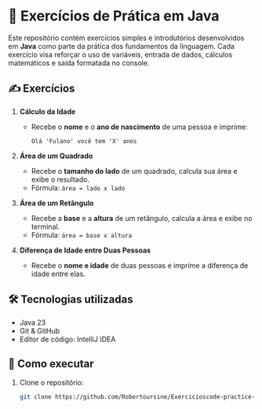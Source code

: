 # 📘 Exercícios de Prática em Java

Este repositório contém exercícios simples e introdutórios desenvolvidos em **Java** como parte da prática dos fundamentos da linguagem. Cada exercício visa reforçar o uso de variáveis, entrada de dados, cálculos matemáticos e saída formatada no console.

## ✍️ Exercícios

1. **Cálculo da Idade**
   - Recebe o **nome** e o **ano de nascimento** de uma pessoa e imprime:
     ```
     Olá 'Fulano' você tem 'X' anos
     ```

2. **Área de um Quadrado**
   - Recebe o **tamanho do lado** de um quadrado, calcula sua área e exibe o resultado.
   - Fórmula: `área = lado x lado`

3. **Área de um Retângulo**
   - Recebe a **base** e a **altura** de um retângulo, calcula a área e exibe no terminal.
   - Fórmula: `área = base x altura`

4. **Diferença de Idade entre Duas Pessoas**
   - Recebe o **nome e idade** de duas pessoas e imprime a diferença de idade entre elas.


## 🛠️ Tecnologias utilizadas

- Java 23
- Git & GitHub
- Editor de código: IntelliJ IDEA

## 🚀 Como executar

1. Clone o repositório:
   ```bash
   git clone https://github.com/Robertoursine/Exercicioscode-practice-hube-java.git
